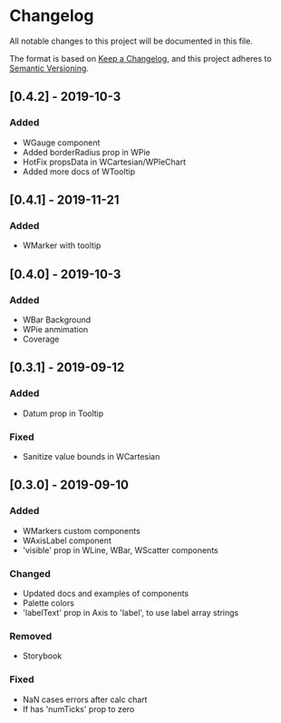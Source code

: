 # Changelog
All notable changes to this project will be documented in this file.

The format is based on [Keep a Changelog](https://keepachangelog.com/en/1.0.0/),
and this project adheres to [Semantic Versioning](https://semver.org/spec/v2.0.0.html).

## [0.4.2] - 2019-10-3
### Added
- WGauge component
- Added borderRadius prop in WPie
- HotFix propsData in WCartesian/WPîeChart
- Added more docs of WTooltip

## [0.4.1] - 2019-11-21
### Added
- WMarker with tooltip

## [0.4.0] - 2019-10-3
### Added
- WBar Background
- WPie anmimation
- Coverage

## [0.3.1] - 2019-09-12
### Added
- Datum prop in Tooltip

### Fixed
- Sanitize value bounds in WCartesian

## [0.3.0] - 2019-09-10
### Added
- WMarkers custom components
- WAxisLabel component
- 'visible' prop in WLine, WBar, WScatter components

### Changed
- Updated docs and examples of components
- Palette colors
- 'labelText' prop in Axis to 'label', to use label array strings

### Removed
- Storybook

### Fixed
- NaN cases errors after calc chart
- If has 'numTicks' prop to zero